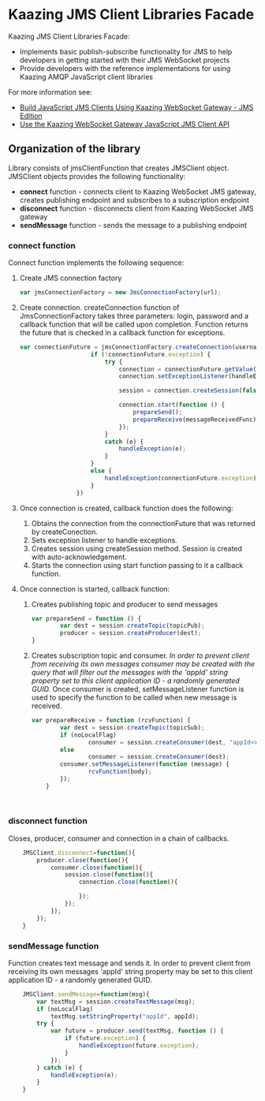 # Kaazing JMS Client Libraries Facade
Kaazing JMS Client Libraries Facade:
* Implements basic publish-subscribe functionality for JMS to help developers in getting started with their JMS WebSocket projects 
* Provide developers with the reference implementations for using Kaazing AMQP JavaScript client libraries

For more information see:
- [Build JavaScript JMS Clients Using Kaazing WebSocket Gateway - JMS Edition](http://developer.kaazing.com/documentation/jms/4.0/dev-js/o_dev_js.html)
- [Use the Kaazing WebSocket Gateway JavaScript JMS Client API][2]

## Organization of the library
Library consists of jmsClientFunction that creates JMSClient object. JMSClient objects provides the following functionality:
- **connect** function - connects client to Kaazing WebSocket JMS gateway, creates publishing endpoint and subscribes to a subscription endpoint
- **disconnect** function - disconnects client from Kaazing WebSocket JMS gateway
- **sendMessage** function - sends the message to a publishing endpoint

### **connect** function
Connect function implements the following sequence:

1. Create JMS connection factory
	```javascript
	var jmsConnectionFactory = new JmsConnectionFactory(url);
	```

2. Create connection. createConnection function of JmsConnectionFactory takes three parameters: login, password and a callback function that will be called upon completion. Function returns the future that is checked in a callback function for exceptions.
	```javascript
	var connectionFuture = jmsConnectionFactory.createConnection(username, password, function () {
	                    if (!connectionFuture.exception) {
	                        try {
	                            connection = connectionFuture.getValue();
	                            connection.setExceptionListener(handleException);
	
	                            session = connection.createSession(false, Session.AUTO_ACKNOWLEDGE);
	
	                            connection.start(function () {
	                                prepareSend();
	                                prepareReceive(messageReceivedFunc);
	                            });
	                        }
	                        catch (e) {
	                            handleException(e);
	                        }
	                    }
	                    else {
	                        handleException(connectionFuture.exception);
	                    }
	                })
	```
	
3. Once connection is created, callback function does the following:
	1. Obtains the connection from the connectionFuture that was returned by createConection.
	2. Sets exception listener to handle exceptions.
	3. Creates session using createSession method. Session is created with auto-acknowledgement. 
	4. Starts the connection using start function passing to it a callback function.

4. Once connection is started, callback function:
	1. Creates publishing topic and producer to send messages
	
		```javascript
		var prepareSend = function () {
	        	var dest = session.createTopic(topicPub);
	        	producer = session.createProducer(dest);
		}
		```
	2. Creates subscription topic and consumer.
	_In order to prevent client from receiving its own messages consumer may be created with the query that will filter out the messages with the 'appId' string property set to this client application ID - a randomly generated GUID._
	Once consumer is created, setMessageListener function is used to specify the function to be called when new message is received.

		```javascript
		var prepareReceive = function (rcvFunction) {
	        	var dest = session.createTopic(topicSub);
	        	if (noLocalFlag)
	        	    	consumer = session.createConsumer(dest, "appId<>'" + appId + "'");
	        	else
	            		consumer = session.createConsumer(dest);
	        	consumer.setMessageListener(function (message) {
	            		rcvFunction(body);
	        	});
	    	}
	    	
	    	
### **disconnect** function
Closes, producer, consumer and connection in a chain of callbacks.
	
```javascript
    JMSClient.disconnect=function(){
        producer.close(function(){
            consumer.close(function(){
                session.close(function(){
                    connection.close(function(){

                    });
                });
            });
        });
    }
```

### **sendMessage** function	
Function creates text message and sends it. In order to prevent client from receiving its own messages 'appId' string property may be set to this client application ID - a randomly generated GUID.
```javascript
	JMSClient.sendMessage=function(msg){
        var textMsg = session.createTextMessage(msg);
        if (noLocalFlag)
            textMsg.setStringProperty("appId", appId);
        try {
            var future = producer.send(textMsg, function () {
                if (future.exception) {
                    handleException(future.exception);
                }
            });
        } catch (e) {
            handleException(e);
        }
    }
```

[1]:	https://www.rabbitmq.com/tutorials/amqp-concepts.html
[2]:	http://developer.kaazing.com/documentation/jms/4.0/dev-js/p_dev_js_client.html
